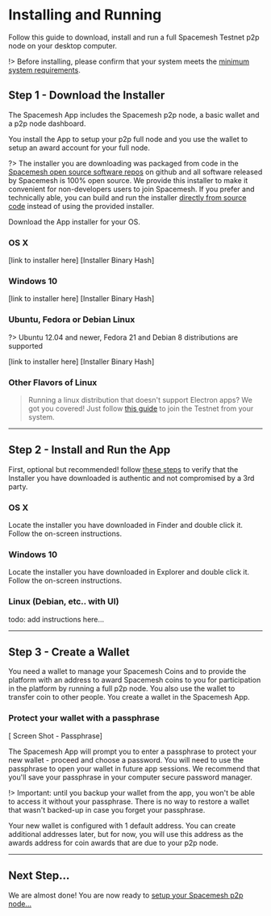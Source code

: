 # Installing and Running

Follow this guide to download, install and run a full Spacemesh Testnet p2p node on your desktop computer.

!> Before installing, please confirm that your system meets the [minimum system requirements](requirements.md).


## Step 1 - Download the Installer

The Spacemesh App includes the Spacemesh p2p node, a basic wallet and a p2p node dashboard.

You install the App to setup your p2p full node and you use the wallet to setup an award account for your full node.

?> The installer you are downloading was packaged from code in the [Spacemesh open source software repos](https://github.com/spacemeshos) on github and all software released by Spacemesh is 100% open source. We provide this installer to make it convenient for non-developers users to join Spacemesh. If you prefer and technically able, you can build and run the installer [directly from source code](soruce.md) instead of using the provided installer.

Download the App installer for your OS.

### OS X
[link to installer here]
[Installer Binary Hash]

### Windows 10
[link to installer here]
[Installer Binary Hash]

### Ubuntu, Fedora or Debian Linux

?> Ubuntu 12.04 and newer, Fedora 21 and Debian 8 distributions are supported

[link to installer here]
[Installer Binary Hash]

### Other Flavors of Linux

> Running a linux distribution that doesn't support Electron apps? We got you covered! Just follow [this guide](linux.md) to join the Testnet from your system.

---

## Step 2 - Install and Run the App

First, optional but recommended! follow [these steps](auth.md) to verify that the Installer you have downloaded is authentic and not compromised by a 3rd party.

### OS X
Locate the installer you have downloaded in Finder and double click it. Follow the on-screen instructions.

### Windows 10
Locate the installer you have downloaded in Explorer and double click it. Follow the on-screen instructions.

### Linux (Debian, etc.. with UI)
todo: add instructions here...

---

## Step 3 - Create a Wallet

You need a wallet to manage your Spacemesh Coins and to provide the platform with an address to award Spacemesh coins to you for participation in the platform by running a full p2p node. You also use the wallet to transfer coin to other people. You create a wallet in the Spacemesh App.

### Protect your wallet with a passphrase

[ Screen Shot - Passphrase]

The Spacemesh App will prompt you to enter a passphrase to protect your new wallet - proceed and choose a password. You will need to use the passphrase to open your wallet in future app sessions. We recommend that you'll save your passphrase in your computer secure password manager.

!> Important: until you backup your wallet from the app, you won't be able to access it without your passphrase. There is no way to restore a wallet that wasn't backed-up in case you forget your passphrase.

Your new wallet is configured with 1 default address. You can create additional addresses later, but for now, you will use this address as the awards address for coin awards that are due to your p2p node.

---

## Next Step...

We are almost done! You are now ready to [setup your Spacemesh p2p node...](setup.md)
